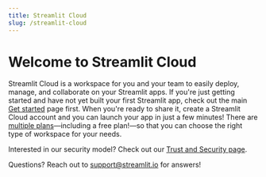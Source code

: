 ```yaml
---
title: Streamlit Cloud
slug: /streamlit-cloud
---
```


# Welcome to Streamlit Cloud

Streamlit Cloud is a workspace for you and your team to easily deploy, manage, and collaborate on your Streamlit apps. If you're just getting started and have not yet built your first Streamlit app, check out the main [Get started](/library/get-started) page first. When you're ready to share it, create a Streamlit Cloud account and you can launch your app in just a few minutes! There are [multiple plans](http://streamlit.io/cloud)—including a free plan!—so that you can choose the right type of workspace for your needs.

<!-- <InlineCalloutContainer>
  <InlineCallout
    color="l-blue-70"
    icon="arrow_forward"
    bold="Get started."
    href="/streamlit-cloud/get-started"
  >
    Learn how to set up your account to start deploying apps.
  </InlineCallout>
  <InlineCallout
    color="l-blue-70"
    icon="flight_takeoff"
    bold="Deploy an app."
    href="/streamlit-cloud/enterprise"
  >
    A step by step guide on how to get your app deployed.
  </InlineCallout>
  <InlineCallout
    color="l-blue-70"
    icon="electrical_services"
    bold="Connect data sources."
    href="/streamlit-cloud/enterprise"
  >
    Learn how to securely connect your app to data sources.
  </InlineCallout>
  <InlineCallout
    color="l-blue-70"
    icon="share"
    bold="Share your app."
    href="/streamlit-cloud/enterprise"
  >
    Share your app publicly or privately with select viewers and developers.
  </InlineCallout>
  <InlineCallout
    color="l-blue-70"
    icon="manage_accounts"
    bold="Manage your app."
    href="/streamlit-cloud/enterprise"
  >
    Access logs, get more resources for your app, and other tips and tricks.
  </InlineCallout>
  <InlineCallout
    color="l-blue-70"
    icon="speed"
    bold="Additional features."
    href="/streamlit-cloud/enterprise"
  >
    If you are on an Enterprise plan you have access to even more features.
  </InlineCallout>
</InlineCalloutContainer> -->

<TileContainer>
    <Tile 
        icon="arrow_forward"
        title="Get started" 
        text="Learn how to set up your account to start deploying apps." 
        link="/streamlit-cloud/get-started"
    />
    <Tile 
        icon="flight_takeoff"
        title="Deploy an app" 
        text="A step by step guide on how to get your app deployed." 
        link="/streamlit-cloud/get-started/deploy-an-app"
    />
    <Tile 
        icon="electrical_services"
        title="Connect data sources" 
        text="Learn how to securely connect your app to data sources." 
        link="/streamlit-cloud/get-started/deploy-an-app/connect-to-data-sources"
    />
    <Tile 
        icon="share"
        title="Share your app" 
        text="Share your app publicly or privately with select viewers and developers." 
        link="/streamlit-cloud/get-started/share-your-app"
        size="half"
    />
    <Tile 
        icon="manage_accounts"
        title="Manage your app" 
        text="Access logs, get more resources for your app, and other tips and tricks." 
        link="/streamlit-cloud/get-started/manage-your-app"
        size="half"
    />
</TileContainer>

<Note>

Interested in our security model? Check out our [Trust and Security page](/streamlit-cloud/trust-and-security).

</Note>

Questions? Reach out to [support@streamlit.io](mailto:support@streamlit.io) for answers!
